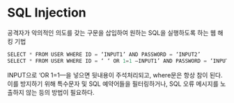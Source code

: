 # SQL Injection
공격자가 악의적인 의도를 갖는 구문을 삽입하여 원하는 SQL을 실행하도록 하는 웹 해킹 기법<br>
```swift
SELECT * FROM USER WHERE ID = ‘INPUT1’ AND PASSWORD = ‘INPUT2’
SELECT * FROM USER WHERE ID = ‘ ‘ OR 1=1 —INPUT1’ AND PASSWORD = ‘INPUT2’
```
INPUT으로 ‘OR 1=1—을 넣으면 뒷내용이 주석처리되고, where문은 항상 참이 된다.<br>
이를 방지하기 위해 특수문자 및 SQL 예약어들을 필터링하거나, SQL 오류 메시지를 노출하지 않는 등의 방법이 필요하다.<br>


